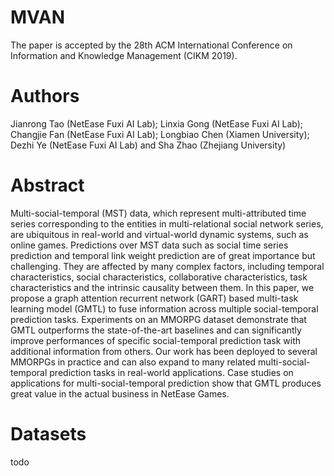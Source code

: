 # MVAN
The paper is accepted by the 28th ACM International Conference on Information and Knowledge Management (CIKM 2019).

# Authors
Jianrong Tao (NetEase Fuxi AI Lab); Linxia Gong (NetEase Fuxi AI Lab); Changjie Fan (NetEase Fuxi AI Lab); Longbiao Chen (Xiamen University); Dezhi Ye (NetEase Fuxi AI Lab) and Sha Zhao (Zhejiang University)

# Abstract
Multi-social-temporal (MST) data, which represent multi-attributed time series corresponding to the entities in multi-relational social network series, are ubiquitous in real-world and virtual-world dynamic systems, such as online games. Predictions over MST data such as social time series prediction and temporal link weight prediction are of great importance but challenging. They are affected by many complex factors, including temporal characteristics, social characteristics, collaborative characteristics, task characteristics and the intrinsic causality between them. In this paper, we propose a graph attention recurrent network (GART) based multi-task learning model (GMTL) to fuse information across multiple social-temporal prediction tasks. Experiments on an MMORPG dataset demonstrate that GMTL outperforms the state-of-the-art baselines and can significantly improve performances of specific social-temporal prediction task with additional information from others. Our work has been deployed to several MMORPGs in practice and can also expand to many related multi-social-temporal prediction tasks in real-world applications. Case studies on applications for multi-social-temporal prediction show that GMTL produces great value in the actual business in NetEase Games.

# Datasets
todo